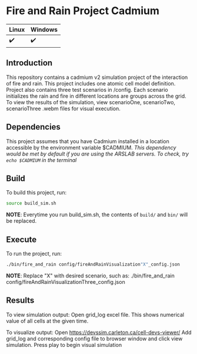 # Fire and Rain Project Cadmium
|  Linux | Windows| 
|:--|:--|
|:heavy_check_mark:|:heavy_check_mark:|
## Introduction
This repository contains a cadmium v2 simulation project of the interaction of fire and rain. This project includes one atomic cell model definition. 
Project also contains three test scenarios in /config. Each scenario initializes the rain and fire in different locations are groups across the grid.
To view the results of the simulation, view scenarioOne, scenarioTwo, scenarioThree .webm files for visual execution.

## Dependencies
This project assumes that you have Cadmium installed in a location accessible by the environment variable $CADMIUM.
_This dependency would be met by default if you are using the ARSLAB servers. To check, try `echo $CADMIUM` in the terminal_

## Build
To build this project, run:
```sh
source build_sim.sh
```
__NOTE__: Everytime you run build_sim.sh, the contents of `build/` and `bin/` will be replaced.

## Execute
To run the project, run:
```sh
./bin/fire_and_rain config/fireAndRainVisualization"X"_config.json
```
__NOTE__: Replace "X" with desired scenario, such as: ./bin/fire_and_rain config/fireAndRainVisualizationThree_config.json

## Results
To view simulation output:
Open grid_log excel file. This shows numerical value of all cells at the given time.

To visualize output:
Open https://devssim.carleton.ca/cell-devs-viewer/
Add grid_log and corresponding config file to browser window and click view simulation.
Press play to begin visual simulation
